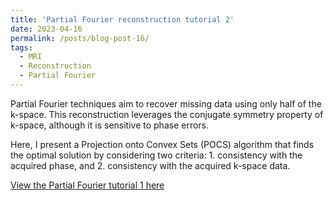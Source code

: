 ```yaml
---
title: 'Partial Fourier reconstruction tutorial 2'
date: 2023-04-16
permalink: /posts/blog-post-16/
tags:
  - MRI
  - Reconstruction
  - Partial Fourier
---
```


Partial Fourier techniques aim to recover missing data using only half of the k-space. This reconstruction leverages the conjugate symmetry property of k-space, although it is sensitive to phase errors.

Here, I present a Projection onto Convex Sets (POCS) algorithm that finds the optimal solution by considering two criteria: 1. consistency with the acquired phase, and 2. consistency with the acquired k-space data.

[View the Partial Fourier tutorial 1 here](../notebooks/conjugateSynthesis.html)
